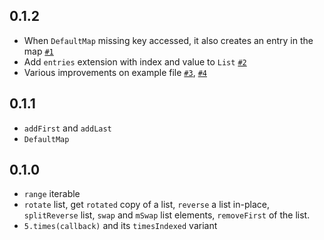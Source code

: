 ## 0.1.2

- When `DefaultMap` missing key accessed, it also creates an entry in the map [`#1`](https://github.com/dartsidedev/pop/issues/1)
- Add `entries` extension with index and value to `List` [`#2`](https://github.com/dartsidedev/pop/issues/2)
- Various improvements on example file [`#3`](https://github.com/dartsidedev/pop/issues/3), [`#4`](https://github.com/dartsidedev/pop/issues/4)

## 0.1.1

- `addFirst` and `addLast`
- `DefaultMap`

## 0.1.0

- `range` iterable
- `rotate` list, get `rotated` copy of a list, `reverse` a list in-place, `splitReverse` list, `swap` and `mSwap` list elements, `removeFirst` of the list.
- `5.times(callback)` and its `timesIndexed` variant
